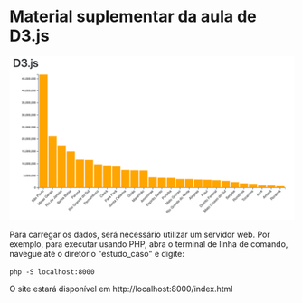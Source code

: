 # Material suplementar da aula de D3.js

<img src="estudo_caso/grafico.png">

Para carregar os dados, será necessário utilizar um servidor web. 
Por exemplo, para executar usando PHP, abra o terminal de linha de comando, navegue até o diretório "estudo_caso" e digite:

```php -S localhost:8000```

O site estará disponível em http://localhost:8000/index.html